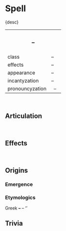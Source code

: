 # Spell

{desc}

<table>
  <tr>
    <th colspan="2"> <h3> – </h3> </th>
  </tr>
  <tr>
    <td> class </td>
    <td> – </td>
  </th>
  <tr>
    <td> effects </td>
    <td> – </td>
  </tr>
  <tr>
    <td> appearance </td>
    <td> – </td>
  </tr>
  <tr>
    <td> incantyzation </td>
    <td> <em> – </em> </td>
  </tr>
  <tr>
    <td> pronouncyzation </td>
    <td> <code> – </code> </td>
  </tr>
</table>


<br>


## Articulation


<br>


## Effects


<br>


## Origins

### Emergence

### Etymologics
Greek **–** *–* ‘’


## Trivia
